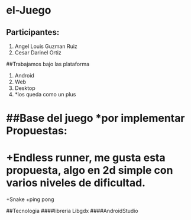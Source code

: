# el-Juego
## Participantes:
1. Angel Louis Guzman Ruiz
2. Cesar Darinel Ortiz

##Trabajamos bajo las plataforma
1. Android
2. Web
3. Desktop
4. *ios queda como un plus

##Base del juego
*por implementar
Propuestas:
===================
 +Endless runner, me gusta esta propuesta, algo en 2d simple con varios niveles de dificultad.
=================== 
 +Snake
 +ping pong


##Tecnologia
####libreria Libgdx
####AndroidStudio

